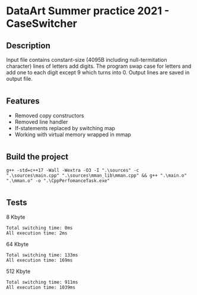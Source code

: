 # DataArt Summer practice 2021 - CaseSwitcher

## Description
Input file contains constant-size (4095B including null-termitation character) lines of letters add digits.
The program swap case for letters and add one to each digit except 9 which turns into 0. Output lines are saved in output file.
#

## Features
* Removed copy constructors
* Removed line handler
* If-statements replaced by switching map
* Working with virtual memory wrapped in mmap
#

## Build the project
`g++ -std=c++17 -Wall -Wextra -O3 -I ".\sources" -c ".\sources\main.cpp" ".\sources\mman_lib\mman.cpp" && g++ ".\main.o" ".\mman.o" -o ".\CppPerfomanceTask.exe"`
#

## Tests
8 Kbyte
```
Total switching time: 0ms
All execution time: 2ms
```
64 Kbyte
```
Total switching time: 133ms
All execution time: 169ms
```
512 Kbyte
```
Total switching time: 911ms
All execution time: 1039ms
```